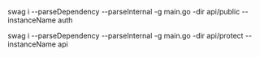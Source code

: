 swag i --parseDependency --parseInternal -g main.go -dir api/public --instanceName auth

swag i --parseDependency --parseInternal -g main.go -dir api/protect --instanceName api